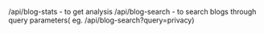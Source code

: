 /api/blog-stats - to get analysis
/api/blog-search - to search blogs through query parameters( eg. /api/blog-search?query=privacy)